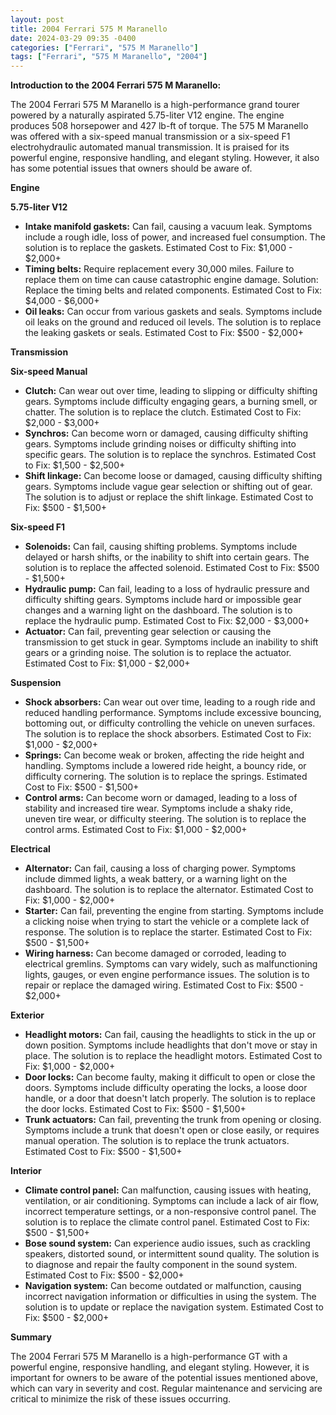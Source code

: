 ```yaml
---
layout: post
title: 2004 Ferrari 575 M Maranello
date: 2024-03-29 09:35 -0400
categories: ["Ferrari", "575 M Maranello"]
tags: ["Ferrari", "575 M Maranello", "2004"]
---
```

**Introduction to the 2004 Ferrari 575 M Maranello:**

The 2004 Ferrari 575 M Maranello is a high-performance grand tourer powered by a naturally aspirated 5.75-liter V12 engine. The engine produces 508 horsepower and 427 lb-ft of torque. The 575 M Maranello was offered with a six-speed manual transmission or a six-speed F1 electrohydraulic automated manual transmission. It is praised for its powerful engine, responsive handling, and elegant styling. However, it also has some potential issues that owners should be aware of.

**Engine**

**5.75-liter V12**

* **Intake manifold gaskets:** Can fail, causing a vacuum leak. Symptoms include a rough idle, loss of power, and increased fuel consumption. The solution is to replace the gaskets. Estimated Cost to Fix: $1,000 - $2,000+
* **Timing belts:** Require replacement every 30,000 miles. Failure to replace them on time can cause catastrophic engine damage. Solution: Replace the timing belts and related components. Estimated Cost to Fix: $4,000 - $6,000+
* **Oil leaks:** Can occur from various gaskets and seals. Symptoms include oil leaks on the ground and reduced oil levels. The solution is to replace the leaking gaskets or seals. Estimated Cost to Fix: $500 - $2,000+

**Transmission**

**Six-speed Manual**

* **Clutch:** Can wear out over time, leading to slipping or difficulty shifting gears. Symptoms include difficulty engaging gears, a burning smell, or chatter. The solution is to replace the clutch. Estimated Cost to Fix: $2,000 - $3,000+
* **Synchros:** Can become worn or damaged, causing difficulty shifting gears. Symptoms include grinding noises or difficulty shifting into specific gears. The solution is to replace the synchros. Estimated Cost to Fix: $1,500 - $2,500+
* **Shift linkage:** Can become loose or damaged, causing difficulty shifting gears. Symptoms include vague gear selection or shifting out of gear. The solution is to adjust or replace the shift linkage. Estimated Cost to Fix: $500 - $1,500+

**Six-speed F1**

* **Solenoids:** Can fail, causing shifting problems. Symptoms include delayed or harsh shifts, or the inability to shift into certain gears. The solution is to replace the affected solenoid. Estimated Cost to Fix: $500 - $1,500+
* **Hydraulic pump:** Can fail, leading to a loss of hydraulic pressure and difficulty shifting gears. Symptoms include hard or impossible gear changes and a warning light on the dashboard. The solution is to replace the hydraulic pump. Estimated Cost to Fix: $2,000 - $3,000+
* **Actuator:** Can fail, preventing gear selection or causing the transmission to get stuck in gear. Symptoms include an inability to shift gears or a grinding noise. The solution is to replace the actuator. Estimated Cost to Fix: $1,000 - $2,000+

**Suspension**

* **Shock absorbers:** Can wear out over time, leading to a rough ride and reduced handling performance. Symptoms include excessive bouncing, bottoming out, or difficulty controlling the vehicle on uneven surfaces. The solution is to replace the shock absorbers. Estimated Cost to Fix: $1,000 - $2,000+
* **Springs:** Can become weak or broken, affecting the ride height and handling. Symptoms include a lowered ride height, a bouncy ride, or difficulty cornering. The solution is to replace the springs. Estimated Cost to Fix: $500 - $1,500+
* **Control arms:** Can become worn or damaged, leading to a loss of stability and increased tire wear. Symptoms include a shaky ride, uneven tire wear, or difficulty steering. The solution is to replace the control arms. Estimated Cost to Fix: $1,000 - $2,000+

**Electrical**

* **Alternator:** Can fail, causing a loss of charging power. Symptoms include dimmed lights, a weak battery, or a warning light on the dashboard. The solution is to replace the alternator. Estimated Cost to Fix: $1,000 - $2,000+
* **Starter:** Can fail, preventing the engine from starting. Symptoms include a clicking noise when trying to start the vehicle or a complete lack of response. The solution is to replace the starter. Estimated Cost to Fix: $500 - $1,500+
* **Wiring harness:** Can become damaged or corroded, leading to electrical gremlins. Symptoms can vary widely, such as malfunctioning lights, gauges, or even engine performance issues. The solution is to repair or replace the damaged wiring. Estimated Cost to Fix: $500 - $2,000+

**Exterior**

* **Headlight motors:** Can fail, causing the headlights to stick in the up or down position. Symptoms include headlights that don't move or stay in place. The solution is to replace the headlight motors. Estimated Cost to Fix: $1,000 - $2,000+
* **Door locks:** Can become faulty, making it difficult to open or close the doors. Symptoms include difficulty operating the locks, a loose door handle, or a door that doesn't latch properly. The solution is to replace the door locks. Estimated Cost to Fix: $500 - $1,500+
* **Trunk actuators:** Can fail, preventing the trunk from opening or closing. Symptoms include a trunk that doesn't open or close easily, or requires manual operation. The solution is to replace the trunk actuators. Estimated Cost to Fix: $500 - $1,500+

**Interior**

* **Climate control panel:** Can malfunction, causing issues with heating, ventilation, or air conditioning. Symptoms can include a lack of air flow, incorrect temperature settings, or a non-responsive control panel. The solution is to replace the climate control panel. Estimated Cost to Fix: $500 - $1,500+
* **Bose sound system:** Can experience audio issues, such as crackling speakers, distorted sound, or intermittent sound quality. The solution is to diagnose and repair the faulty component in the sound system. Estimated Cost to Fix: $500 - $2,000+
* **Navigation system:** Can become outdated or malfunction, causing incorrect navigation information or difficulties in using the system. The solution is to update or replace the navigation system. Estimated Cost to Fix: $500 - $2,000+

**Summary**

The 2004 Ferrari 575 M Maranello is a high-performance GT with a powerful engine, responsive handling, and elegant styling. However, it is important for owners to be aware of the potential issues mentioned above, which can vary in severity and cost. Regular maintenance and servicing are critical to minimize the risk of these issues occurring.

